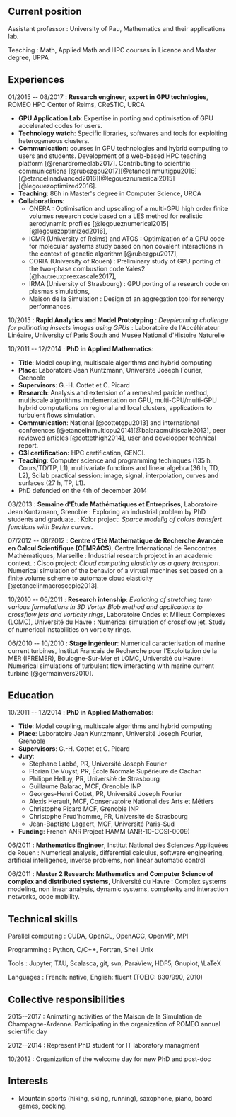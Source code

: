 <div class="cv">


## Current position

Assistant professor
:    University of Pau, Mathematics and their applications lab.

Teaching
:    Math, Applied Math and HPC courses in Licence and Master degree, UPPA

## Experiences

01/2015 -- 08/2017
:    **Research engineer, expert in GPU technlogies**, ROMEO HPC Center of Reims, CReSTIC, URCA

* **GPU Application Lab**: Expertise in porting and optimisation of GPU accelerated codes for users.
* **Technology watch**: Specific libraries, softwares and tools for exploiting heterogeneous clusters.
* **Communication**: courses in GPU technologies and hybrid computing
  to users and students. Development of a web-based HPC teaching
  platform [@renardromeolab2017]. Contributing to scientific communications [@rubezgpu2017][@etancelinmultigpu2016][@etancelinadvanced2016][@legoueznumerical2015][@legouezoptimized2016].
* **Teaching**: 86h in Master's degree in Computer Science, URCA
* **Collaborations**:
    * ONERA : Optimisation and upscaling of a multi-GPU high order finite volumes research code based on a LES method for realistic aerodynamic profiles [@legoueznumerical2015][@legouezoptimized2016],
    * ICMR (University of Reims) and ATOS : Optimization of a GPU code for molecular systems study based on non covalent interactions in the context of genetic algorithm [@rubezgpu2017],
    * CORIA (University of Rouen) : Preliminary study of GPU porting
      of the two-phase combustion code Yales2 [@hautreuxpreexascale2017],
	* IRMA (University of Strasbourg) : GPU porting of a research code on plasmas simulations,
	* Maison de la Simulation : Design of an aggregation tool for renergy performances.

10/2015
:     **Rapid Analytics and Model Prototyping**
:     *Deeplearning challenge for pollinating insects images using GPUs*
:     Laboratoire de l'Accélérateur Linéaire, University of Paris South and Musée National d'Histoire Naturelle

10/2011 -- 12/2014
:   **PhD in Applied Mathematics**:

* **Title**: Model coupling, multiscale algorithms and hybrid computing
* **Place**: Laboratoire Jean Kuntzmann, Université Joseph Fourier, Grenoble
* **Supervisors**: G.-H. Cottet et C. Picard
* **Research**: Analysis and extension of a remeshed  paricle method, multiscale algorithms implementation on GPU, multi-CPU/multi-GPU hybrid computations on regional and local clusters, applications to turbulent flows simulation.
* **Communication**: National [@cottetgpu2013] and international conferences [@etancelinmulticpu2014][@balaracmultiscale2013], peer reviewed articles [@cottethigh2014], user and developper technical report.
* **C3I certification:** HPC certification, GENCI.
* **Teaching**: Computer science and programming techinques (135 h, Cours/TD/TP, L1), multivariate functions and linear algebra (36 h, TD, L2), Scilab practical session: image, signal, interpolation, curves and surfaces (27 h, TP, L1).
* PhD defended on the 4th of december 2014

03/2013
:    **Semaine d'Étude Mathématiques et Entreprises**, Laboratoire Jean Kuntzmann, Grenoble
:    Exploring an industrial problem by PhD students and graduate.
:    Kolor project: *Sparce modelig of colors transfert functions with Bezier curves*.

07/2012 -- 08/2012
:    **Centre d’Eté Mathématique de Recherche Avancée en Calcul Scientifique (CEMRACS)**, Centre International de Rencontres Mathématiques, Marseille
:    Industrial research projetct in an academic context.
:    Cisco project: *Cloud computing elasticity as a query transport*. Numerical simulation of the behavior of a virtual machines set based on a finite volume scheme to automate cloud elasticity [@etancelinmacroscopic2013].

10/2010 -- 06/2011
:    **Research intenship**: *Evaliating of stretching term various formulations in 3D Vortex Blob method and applications to crossflow jets and vorticity rings*, Laboratoire Ondes et Milieux Complexes (LOMC), Université du Havre
:    Numerical simulation of crossflow jet. Study of numerical instabilities on vorticity rings.

06/2010 -- 10/2010
:    **Stage ingénieur**: Numerical caracterisation of marine current turbines, Institut Francais de Recherche pour l'Exploitation de la MER (IFREMER), Boulogne-Sur-Mer et LOMC, Université du Havre
:    Numerical simulations of turbulent flow interacting with marine current turbine [@germainvers2010].


## Education

10/2011 -- 12/2014
:   **PhD in Applied Mathematics**:

* **Title**: Model coupling, multiscale algorithms and hybrid computing
* **Place**: Laboratoire Jean Kuntzmann, Université Joseph Fourier, Grenoble
* **Supervisors**: G.-H. Cottet et C. Picard
* **Jury**:
    * Stéphane Labbé, PR, Université Joseph Fourier
    * Florian De Vuyst, PR, École Normale Supérieure de Cachan
    * Philippe Helluy, PR, Université de Strasbourg
    * Guillaume Balarac, MCF, Grenoble INP
    * Georges-Henri Cottet, PR, Université Joseph Fourier
    * Alexis Herault, MCF, Conservatoire National des Arts et Métiers
    * Christophe Picard MCF, Grenoble INP
    * Christophe Prud'homme, PR, Université de Strasbourg
    * Jean-Baptiste Lagaert, MCF, Université Paris-Sud
* **Funding**: French ANR Project HAMM (ANR-10-COSI-0009)

06/2011
:   **Mathematics Engineer**, Institut National des Sciences Appliquées de Rouen
:   Numerical analysis, differential calculus, software engineering, artificial intelligence, inverse problems, non linear automatic control

06/2011
:   **Master 2 Research: Mathematics and Computer Science of complex and distributed systems**, Université du Havre
:   Complex systems modeling, non linear analysis, dynamic systems, complexity and interaction networks, code mobility.


## Technical skills

Parallel computing
:    CUDA, OpenCL, OpenACC, OpenMP, MPI

Programming
:    Python, C/C++, Fortran, Shell Unix

Tools
:    Jupyter, TAU, Scalasca, git, svn, ParaView, HDF5, Gnuplot, \LaTeX

Languages
:    French: native, English: fluent (TOEIC: 830/990, 2010)


## Collective responsibilities

2015--2017
:     Animating activities of the Maison de la Simulation de
  Champagne-Ardenne. Participating in the organization of ROMEO annual scientific day

2012--2014
:     Represent PhD student for IT laboratory managment

10/2012
:     Organization of the welcome day for new PhD and post-doc


## Interests

* Mountain sports (hiking, skiing, running), saxophone, piano, board games, cooking.
